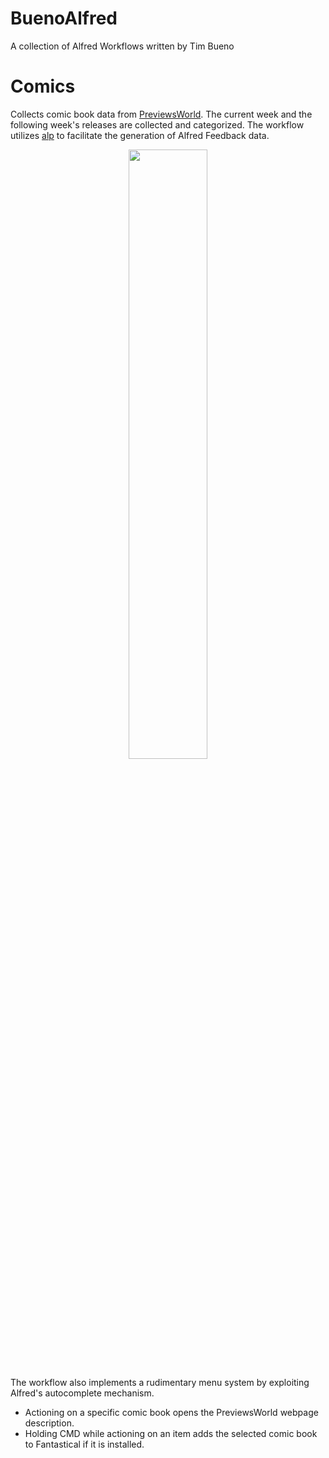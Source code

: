BuenoAlfred
===========

A collection of Alfred Workflows written by Tim Bueno

Comics
======
Collects comic book data from [PreviewsWorld](http://www.previewsworld.com). The current week and the following week's releases are collected and categorized. The workflow utilizes [alp](https://github.com/phyllisstein/alp) to facilitate the generation of Alfred Feedback data.

<p align="center">
  <img src="https://raw.github.com/timbueno/BuenoAlfred/master/Comics/Screenshots/comicsnext.png" height="50%" width="50%">
</p>

The workflow also implements a rudimentary menu system by exploiting Alfred's autocomplete mechanism.

* Actioning on a specific comic book opens the PreviewsWorld webpage description.
* Holding CMD while actioning on an item adds the selected comic book to Fantastical if it is installed.
